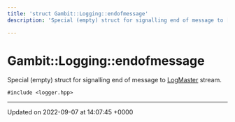 ```yaml
---
title: 'struct Gambit::Logging::endofmessage'
description: 'Special (empty) struct for signalling end of message to [LogMaster]() stream. '

---
```


# Gambit::Logging::endofmessage



Special (empty) struct for signalling end of message to [LogMaster]() stream. 


`#include <logger.hpp>`

-------------------------------

Updated on 2022-09-07 at 14:07:45 +0000